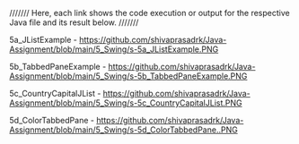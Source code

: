 /////// Here, each link shows the code execution or output for the respective Java file and its result below. ///////

5a_JListExample - https://github.com/shivaprasadrk/Java-Assignment/blob/main/5_Swing/s-5a_JListExample.PNG

5b_TabbedPaneExample - https://github.com/shivaprasadrk/Java-Assignment/blob/main/5_Swing/s-5b_TabbedPaneExample.PNG

5c_CountryCapitalJList - https://github.com/shivaprasadrk/Java-Assignment/blob/main/5_Swing/s-5c_CountryCapitalJList.PNG

5d_ColorTabbedPane - https://github.com/shivaprasadrk/Java-Assignment/blob/main/5_Swing/s-5d_ColorTabbedPane..PNG
